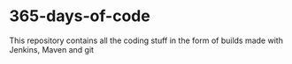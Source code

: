 # 365-days-of-code

This repository contains all the coding stuff in the form of builds made with Jenkins, Maven and git
